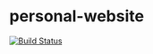 # personal-website
[![Build Status](https://travis-ci.org/perforb/personal-website.svg?branch=master)](https://travis-ci.org/perforb/personal-website)
